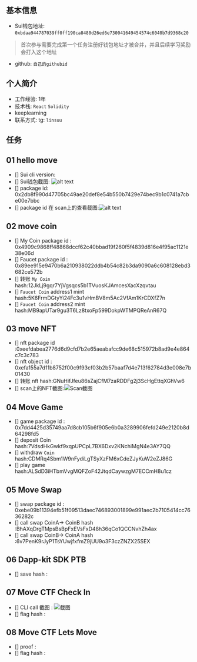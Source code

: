 ## 基本信息
- Sui钱包地址: `0xbdaa944787039ff0ff190ca8480d26ed6e730041649454574c6040b7d9368c20`
> 首次参与需要完成第一个任务注册好钱包地址才被合并，并且后续学习奖励会打入这个地址
- github: `自己的githubid`

## 个人简介
- 工作经验: 1年
- 技术栈: `React` `Solidity`
- keeplearning
- 联系方式: tg: `linsuu` 

## 任务

##   01 hello move  
- [] Sui cli version:
- [] Sui钱包截图: ![alt text](image.png)
- [] package id: 0x2db8f990d47705bc49ae20def8e54b550b7429e74bec9b1c0741a7cbe00e7bbc
- [] package id 在 scan上的查看截图:![alt text](image-1.png)

##   02 move coin
- [] My Coin package id : 0x4909c9868ff48868dccf62c40bbad19f260f5f4839d816e4f95ac1121e38e06d
- [] Faucet package id : 0x89ee915e9470b6a210938022ddb4b54c82b3da9090a6c608128ebd3682ce572b
- [] 转账 `My Coin` hash:12JkLj9gqr7YjVgsqcs5b1TVuosKJAmcesXacXzqvtau
- [] `Faucet Coin` address1 mint hash:5K6FrmDGtyYi24Fc3u1vHmBV8m5Ac2VfAm1KrCDXfZ7n
- [] `Faucet Coin` address2 mint hash:MB9apUTar9gu3T6Lz8txoFp599DokpWTMPQReAnR67Q

##   03 move NFT
- [] nft package id :0xeefdabea2776d6d9cfd7b2e65aeabafcc9de68c515972b8ad9e4e864c7c3c783
- [] nft object id : 0xefa155a7d11b8752f00c9f93cf03b2b57baaf7d4e713f62784d3e008e7b01430
- [] 转账 nft  hash:GNuHifJfeu86sZajCfM7zaRDDFg2j3ScHgEttqXGhVw6
- [] scan上的NFT截图:![Scan截图](./images/mynft.png)

##   04 Move Game
- [] game package id : 0x7dd4425d35749aa7d8cb105b6f905e6b0a3289906fefd249e2120b8d64298fd5
- [] deposit Coin hash:7VdsdHkGwkf9xqpUPCpL7BX6Dxv2KNchiMgN4e3AY7QQ
- [] withdraw `Coin` hash:CDMRq4Sbm1W9nFydiLgTSyXzFM6xCdeZJyKuW2eZJ86G
- [] play game hash:ALSdD3iHTbmVvgMQFZoF42JtqdCaywzgM7ECCmH8u1cz

##   05 Move Swap
- [] swap package id :  0xebe09b11394efb51f09513daec746893001899e991aec2b7105414cc7636282c
- [] call swap CoinA-> CoinB  hash :BhAXqDrgTMpsBsBpFxEVsFxD48h36qCo1QCCNvhZh4ax
- [] call swap CoinB-> CoinA  hash :6v7PenK9rJyP1TsYUwjfxfmZ9jUU9o3F3czZNZX25SEX

##   06 Dapp-kit SDK PTB
- [] save hash :

##   07 Move CTF Check In
- [] CLI call 截图 : ![截图](./images/你的图片地址)
- [] flag hash :

##   08 Move CTF Lets Move
- [] proof : 
- [] flag hash :
